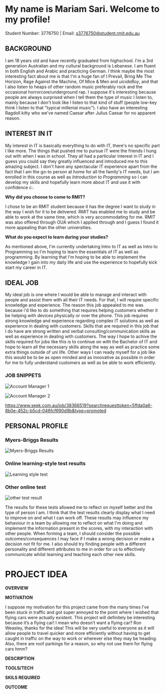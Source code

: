 # **My name is Mariam Sari. Welcome to my profile!**
  
Student Number: 3776750        |               Email: s3776750@student.rmit.edu.au

## **BACKGROUND**

I am 18 years old and have recently graduated from highschool. I'm a 3rd generation Australian and my cultural background is Lebanese. I am fluent in both English and Arabic and practicing German. I think maybe the most interesting fact about me is that I'm a huge fan of I Prevail, Bring Me The Horizon, Rage Against the Machine, Of Mice & Men and $uicideBoy$, and that I also listen to heaps of other random music preferably rock and the occasional horrorcore/underground rap. I suppose it's interesting because people are always surprised when I tell them the type of music I listen to, mainly because I don't look like I listen to that kind of stuff (people low-key think I listen to that "typical millenial music"). I also have an interesting Ragdoll kitty who we've named Caesar after Julius Caesar for no apparent reason. 

## **INTEREST IN IT** 

My interest in IT is basically everything to do with IT, there's no specific part I like more. The things that pushed me to pursue IT were the friends I hung out with when I was in school. They all had a particular interest in IT and I guess you could say they greatly influenced and introduced me to this amazing subject. I don't have any spectacular IT experience apart from the fact that I am the go-to person at home for all the family's IT needs, but I am enrolled in this course as well as *Introduction to Programming* so I can develop my skills and hopefully learn more about IT and use it with confidence c:. 

**Why did you choose to come to RMIT?**

I chose to be an RMIT student because it has the degree I want to study in the way I wish for it to be delivered. RMIT has enabled me to study and be able to work at the same time, which is very accommodating for me. RMIT was also offered through OUA which I applied through and I guess I found it more appealing than the other universities. 

**What do you expect to learn during your studies?**

As mentioned above, I'm currently undertaking Intro to IT as well as Intro to Programming so I'm hoping to learn the essentials of IT as well as programming. By learning that I'm hoping to be able to implement the knowledge I gain into my daily life and use the experience to hopefully kick start my career in IT.

## **IDEAL JOB**

My ideal job is one where I would be able to manage and interact with people and assist them with all their IT needs. For that, I will require specific knowledge and experience. The reason this job appealed to me was because i'd like to do something that requires helping customers whether it be helping with devices physically or over the phone. This job requires strong knowledge and experience regarding complex IT solutions as well as experience in dealing with customers. Skills that are required in this job that I do have are strong written and verbal consulting/communication skills as well as experience in dealing with customers. The way I hope to achive the skills required for jobs like this is to continue on with the Bachelor of IT and hope to learn all the necessary skills along the way as well as practice some extra things outside of uni life. Other ways I can ready myself for a job like this would be to be as open minded and as innovative as possible in order for me to fully understand customers as well as be able to work efficiently.

### **JOB SNIPPETS**

![Account Manager 1](https://user-images.githubusercontent.com/48013177/54404855-e6536600-4728-11e9-970d-32f212e6a58b.png)

![Account Manager 2](https://user-images.githubusercontent.com/48013177/54404905-084ce880-4729-11e9-9ba4-a6b7ccd54cbe.png)

https://www.seek.com.au/job/38366519?searchrequesttoken=5ffda0a6-8b0e-452c-b5cd-046fcf690d9b&type=promoted


## **PERSONAL PROFILE**

### **Myers-Briggs Results**

![Myers-Briggs Results](https://user-images.githubusercontent.com/48013177/54416354-39421300-4753-11e9-9656-b2e0f9695aa5.png)

### **Online learning-style test results**

![Learning style test](https://user-images.githubusercontent.com/48013177/54416669-30057600-4754-11e9-9997-c4779ae3a59f.png)

### **Other online test**

![other test result](https://user-images.githubusercontent.com/48013177/54417348-051c2180-4756-11e9-9bab-5d9f393c53ad.png)

The results for these tests allowed me to reflect on myself better and the type of person I am. I think that the test results clearly display what I need to improve on and what I can work off. These results may influence my behaviour in a team by allowing me to reflect on what I'm doing and implement the information present in the scores, with my interaction with other people. When forming a team, I should consider the possible outcomes/consequences I may face if I make a wrong decision or make a decision not fit for me. I also should try finding people with a different personality and different attributes to me in order for us to effectively communicate whilst learning and teaching each other new skills.




# **PROJECT IDEA**

**OVERVIEW**



**MOTIVATION**

I suppose my motivation for this project came from the many times I’ve been stuck in traffic and got super annoyed to the point where I wished that flying cars were actually existent. This project will definitely be interesting because it’s a flying car! I mean who doesn’t want a flying car? Ron Weasley, thanks for the idea! This will be very useful to everyone as it will allow people to travel quicker and more efficiently without having to get caught in traffic on the way to work or wherever else they may be heading. Also, there are roof parkings for a reason, so why not use them for flying cars hmm?

**DESCRIPTION**


**TOOLS/TECH**


**SKILS REQUIRED**


**OUTCOME**












